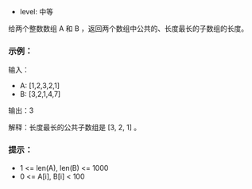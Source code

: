 - level: 中等

给两个整数数组 A 和 B ，返回两个数组中公共的、长度最长的子数组的长度。

### 示例：
    
输入：
- A: [1,2,3,2,1]
- B: [3,2,1,4,7]

输出：3

解释：长度最长的公共子数组是 [3, 2, 1] 。
 

### 提示：

- 1 <= len(A), len(B) <= 1000
- 0 <= A[i], B[i] < 100
